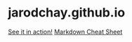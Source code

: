 # jarodchay.github.io

[See it in action!](https://jarodchay.github.io "Don't expect much...")
[Markdown Cheat Sheet](https://github.com/adam-p/markdown-here/wiki/Markdown-Cheatsheet "Thank you, Mr. Pritchard")
